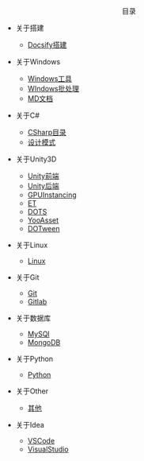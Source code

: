 <!-- 左边栏 -->
<!-- docs/_sidebar.md -->
<!-- **<center>特色</center>** -->

<!-- * [mdsid](md/README.md "The greatest guide in the world")
* [首页](md/README.md)
* [指南](md/README.md) -->


<!-- - [自述文件](/README.md) -->
<!-- - [切换主题](/md/其他/切换主题.md) -->

<!-- - [刷新页面请按Ctrl+F5](/README.md) -->
<center>目录</center>

- 关于搭建
  
  - [Docsify搭建](/md/docsify搭建/docsify搭建.md)

- 关于Windows

  - [Windows工具](/md/Windows工具/_sidebar.md)
  - [WIndows批处理](/md/WIndows批处理/_sidebar.md)
  - [MD文档](/md/MD文档/_sidebar.md)

- 关于C#

  - [CSharp目录](/md/CSharp/_sidebar.md)
  - [设计模式](/md/设计模式/_sidebar.md)
  
- 关于Unity3D

  - [Unity前端](/md/Unity前端/_sidebar.md)
  - [Unity后端](/md/Unity后端/_sidebar.md)
  - [GPUInstancing](/md/GPUInstancing/_sidebar.md)
  - [ET](/md/ET6.0/_sidebar.md)
  - [DOTS](/md/DOTS/_sidebar.md)
  - [YooAsset](/md/YooAsset/_sidebar.md)
  - [DOTween](/md/DOTween/_sidebar.md)
  
- 关于Linux

  - [Linux](/md/Linux/_sidebar.md)

- 关于Git

  - [Git](/md/Git/_sidebar.md)
  - [Gitlab](/md/GitLab/_sidebar.md)

- 关于数据库

  - [MySQl](/md/MySQl/_sidebar.md)
  - [MongoDB](/md/MongoDB/_sidebar.md)

- 关于Python

  - [Python](/md/Python/_sidebar.md)

- 关于Other

  - [其他](/md/其他/_sidebar.md)

- 关于Idea

  - [VSCode](/md/VSCode配置/_sidebar.md)
  - [VisualStudio](/md/VisualStudio/_sidebar.md)
